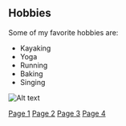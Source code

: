 ## Hobbies 

Some of my favorite hobbies are:

* Kayaking
* Yoga
* Running
* Baking
* Singing

![Alt text](https://user-images.githubusercontent.com/89413296/138397826-3b7893b9-8b4d-449c-b85b-d8ede59afc1e.png) 

[Page 1](page1.md) [Page 2](page2.md) [Page 3](page3.md) [Page 4](page4.md)
